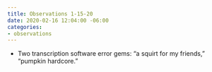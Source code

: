 ```yaml
---
title: Observations 1-15-20
date: 2020-02-16 12:04:00 -06:00
categories:
- observations
---
```


- Two transcription software error gems: “a squirt for my friends,” “pumpkin hardcore.”